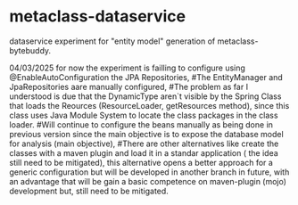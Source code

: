 # metaclass-dataservice
dataservice experiment for  "entity model" generation of metaclass-bytebuddy.

04/03/2025
for now the experiment is failling to configure using @EnableAutoConfiguration the JPA Repositories, 
#The EntityManager and JpaRepositories aare manually configured, 
#The problem as far I understood is due that the DynamicType aren`t visible by the Spring Class that loads 
the Reources (ResourceLoader, getResources method), since this class uses Java Module System to locate the class packages 
in the class loader.
#Will continue to configure the beans manually as being done in previous version since the main objective is to expose the database model for 
analysis (main objective), 
#There are other alternatives like create the classes with a maven plugin and load it in a standar application ( the idea still need to be mitigated),
this alternative opens a better approach for a generic configuration but will be developed in another branch in future, with an advantage that will be gain 
a basic competence on maven-plugin (mojo) development but, still need to be mitigated. 

